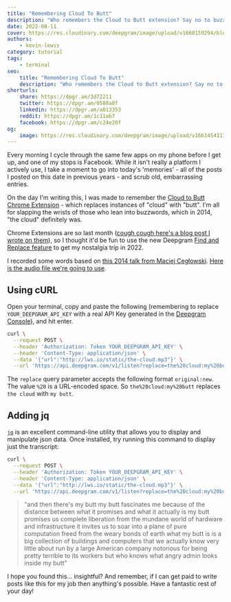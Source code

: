 ```yaml
---
title: "Remembering Cloud To Butt"
description: "Who remembers the Cloud to Butt extension? Say no to buzzwords and use Deepgram's Find and Replace feature to make transcripts way more fun to read."
date: 2022-08-11
cover: https://res.cloudinary.com/deepgram/image/upload/v1660159294/blog/2022/08/cloud-to-butt/ctb.jpg
authors:
    - kevin-lewis
category: tutorial
tags:
    - terminal
seo:
    title: "Remembering Cloud To Butt"
    description: "Who remembers the Cloud to Butt extension? Say no to buzzwords and use Deepgram's Find and Replace feature to make transcripts way more fun to read."
shorturls:
    share: https://dpgr.am/3d72211
    twitter: https://dpgr.am/0588a0f
    linkedin: https://dpgr.am/a013353
    reddit: https://dpgr.am/1c11ab7
    facebook: https://dpgr.am/c24e20f
og:
    image: https://res.cloudinary.com/deepgram/image/upload/v1661454113/blog/cloud-to-butt/ograph.png
---
```


Every morning I cycle through the same few apps on my phone before I get up, and one of my stops is Facebook. While it isn't really a platform I actively use, I take a moment to go into today's 'memories' - all of the posts I posted on this date in previous years - and scrub old, embarrassing entries.

On the day I'm writing this, I was made to remember the [Cloud to Butt Chrome Extension](https://www.gizmodo.com.au/2014/08/a-chrome-extension-that-replaces-cloud-with-butts-wins-everything/) - which replaces instances of "cloud" with "butt". I'm all for slapping the wrists of those who lean into buzzwords, which in 2014, "the cloud" definitely was.

Chrome Extensions are so last month ([cough cough here's a blog post I wrote on them](https://sweet-pie-c52a63-blog.netlify.app/transcribing-browser-tab-audio-chrome-extensions/)), so I thought it'd be fun to use the new Deepgram [Find and Replace feature](https://developers.deepgram.com/documentation/features/replace/) to get my nostalgia trip in 2022.

I recorded some words based on [this 2014 talk from Maciej Cegłowski](https://idlewords.com/talks/internet_with_a_human_face.htm). [Here is the audio file we're going to use](http://lws.io/static/the-cloud.mp3).

## Using cURL

Open your terminal, copy and paste the following (remembering to replace `YOUR_DEEPGRAM_API_KEY` with a real API Key generated in the [Deepgram Console](https://console.deepgram.com/signup?jump=keys)), and hit enter.

```bash
curl \
  --request POST \
  --header 'Authorization: Token YOUR_DEEPGRAM_API_KEY' \
  --header 'Content-Type: application/json' \
  --data '{"url":"http://lws.io/static/the-cloud.mp3"}' \
  --url 'https://api.deepgram.com/v1/listen?replace=the%20cloud:my%20butt'
```

The `replace` query parameter accepts the following format `original:new`. The value `%20` is a URL-encoded space. So `the%20cloud:my%20butt` replaces `the cloud` with `my butt`.

## Adding jq

[`jq`](https://stedolan.github.io/jq/) is an excellent command-line utility that allows you to display and manipulate json data. Once installed, try running this command to display just the transcript:

```bash
curl \
  --request POST \
  --header 'Authorization: Token YOUR_DEEPGRAM_API_KEY' \
  --header 'Content-Type: application/json' \
  --data '{"url":"http://lws.io/static/the-cloud.mp3"}' \
  --url 'https://api.deepgram.com/v1/listen?replace=the%20cloud:my%20butt' | jq '.results.channels[0].alternatives[0].transcript'
```

> "and then there's my butt my butt fascinates me because of the distance between what it promises and what it actually is my butt promises us complete liberation from the mundane world of hardware and infrastructure it invites us to soar into a plane of pure computation freed from the weary bonds of earth what my butt is is a big collection of buildings and computers that we actually know very little about run by a large American company notorious for being pretty terrible to its workers but who knows what angry admin looks inside my butt"

I hope you found this... insightful? And remember, if I can get paid to write posts like this for my job then anything's possible. Have a fantastic rest of your day!

        